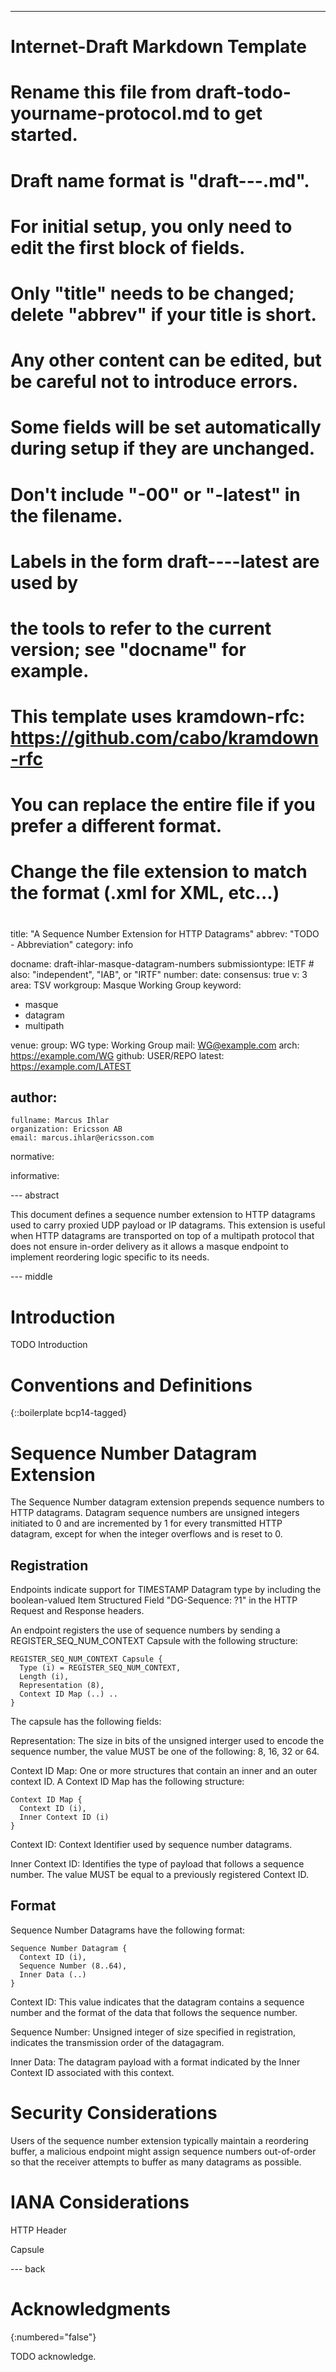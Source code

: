 ---
###
# Internet-Draft Markdown Template
#
# Rename this file from draft-todo-yourname-protocol.md to get started.
# Draft name format is "draft-<yourname>-<workgroup>-<name>.md".
#
# For initial setup, you only need to edit the first block of fields.
# Only "title" needs to be changed; delete "abbrev" if your title is short.
# Any other content can be edited, but be careful not to introduce errors.
# Some fields will be set automatically during setup if they are unchanged.
#
# Don't include "-00" or "-latest" in the filename.
# Labels in the form draft-<yourname>-<workgroup>-<name>-latest are used by
# the tools to refer to the current version; see "docname" for example.
#
# This template uses kramdown-rfc: https://github.com/cabo/kramdown-rfc
# You can replace the entire file if you prefer a different format.
# Change the file extension to match the format (.xml for XML, etc...)
#
###
title: "A Sequence Number Extension for HTTP Datagrams"
abbrev: "TODO - Abbreviation"
category: info

docname: draft-ihlar-masque-datagram-numbers
submissiontype: IETF  # also: "independent", "IAB", or "IRTF"
number:
date:
consensus: true
v: 3
area: TSV
workgroup: Masque Working Group
keyword:
 - masque
 - datagram
 - multipath

venue:
  group: WG
  type: Working Group
  mail: WG@example.com
  arch: https://example.com/WG
  github: USER/REPO
  latest: https://example.com/LATEST

author:
 -
    fullname: Marcus Ihlar
    organization: Ericsson AB
    email: marcus.ihlar@ericsson.com

normative:

informative:


--- abstract

This document defines a sequence number extension to HTTP datagrams used to carry proxied UDP payload or IP datagrams. 
This extension is useful when HTTP datagrams are transported on top of a multipath protocol that does not ensure 
in-order delivery as it allows a masque endpoint to implement reordering logic specific to its needs.

--- middle

# Introduction

TODO Introduction

# Conventions and Definitions

{::boilerplate bcp14-tagged}

# Sequence Number Datagram Extension

The Sequence Number datagram extension prepends sequence numbers to HTTP datagrams. Datagram sequence numbers are 
unsigned integers initiated to 0 and are incremented by 1 for every transmitted HTTP datagram, except for when the 
integer overflows and is reset to 0. 

## Registration

Endpoints indicate support for TIMESTAMP Datagram type by including the boolean-valued Item Structured Field 
"DG-Sequence: ?1" in the HTTP Request and Response headers. 

An endpoint registers the use of sequence numbers by sending a REGISTER_SEQ_NUM_CONTEXT Capsule with the following
structure:

~~~
REGISTER_SEQ_NUM_CONTEXT Capsule {
  Type (i) = REGISTER_SEQ_NUM_CONTEXT,
  Length (i),
  Representation (8),
  Context ID Map (..) ..
}
~~~

The capsule has the following fields:

Representation: The size in bits of the unsigned interger used to encode the sequence number, the value MUST be one of 
the following: 8, 16, 32 or 64.

Context ID Map: One or more structures that contain an inner and an outer context ID. A Context ID Map has the following
structure:

~~~
Context ID Map {
  Context ID (i),
  Inner Context ID (i)
}
~~~

Context ID: Context Identifier used by sequence number datagrams.

Inner Context ID: Identifies the type of payload that follows a sequence number. The value MUST be equal to a previously
registered Context ID.

## Format

Sequence Number Datagrams have the following format:

~~~
Sequence Number Datagram {
  Context ID (i),
  Sequence Number (8..64),
  Inner Data (..)
} 
~~~

Context ID: This value indicates that the datagram contains a sequence number and the format of the data that follows 
the sequence number. 

Sequence Number: Unsigned integer of size specified in registration, indicates the transmission order of the datagagram.

Inner Data: The datagram payload with a format indicated by the Inner Context ID associated with this context.

# Security Considerations

Users of the sequence number extension typically maintain a reordering buffer, a malicious endpoint might assign 
sequence numbers out-of-order so that the receiver attempts to buffer as many datagrams as possible. 


# IANA Considerations

HTTP Header

Capsule

--- back

# Acknowledgments
{:numbered="false"}

TODO acknowledge.
